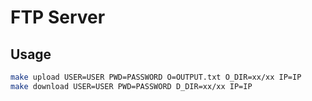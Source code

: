 # FTP Server
## Usage
```bash
make upload USER=USER PWD=PASSWORD O=OUTPUT.txt O_DIR=xx/xx IP=IP
make download USER=USER PWD=PASSWORD D_DIR=xx/xx IP=IP
```
